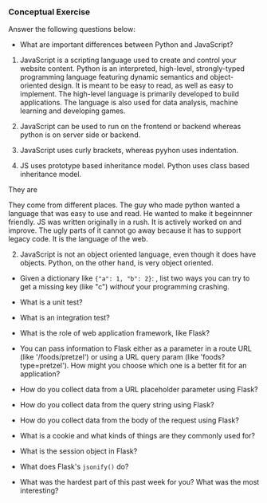 ### Conceptual Exercise

Answer the following questions below:

- What are important differences between Python and JavaScript?

1. JavaScript is a scripting language used to create and control your website content.
Python is an interpreted, high-level, strongly-typed programming language featuring dynamic semantics and object-oriented design. It is meant to be easy to read, as well as easy to implement. The high-level language is primarily developed to build applications. The language is also used for data analysis, machine learning and developing games.

2. JavaScript can be used to run on the frontend or backend whereas python is on server side or backend.

3. JavaScript uses curly brackets, whereas pyyhon uses indentation.

4. JS uses prototype based inheritance model. Python uses class based inheritance model.

They are 

They come from different places. The guy who made python wanted a language that was easy to use and read. He wanted to make it begeinnner friendly.
JS was written originally in a rush. It is actively worked on and improve. The ugly parts of it cannot go away because it has to support legacy code. It is the language of the web.

2. JavaScript is not an object oriented language, even though it does have objects. Python, on the other hand, is very object oriented.

- Given a dictionary like ``{"a": 1, "b": 2}``: , list two ways you 
  can try to get a missing key (like "c") *without* your programming 
  crashing.

- What is a unit test?

- What is an integration test?

- What is the role of web application framework, like Flask?

- You can pass information to Flask either as a parameter in a route URL
  (like '/foods/pretzel') or using a URL query param (like
  'foods?type=pretzel'). How might you choose which one is a better fit
  for an application?

- How do you collect data from a URL placeholder parameter using Flask?

- How do you collect data from the query string using Flask?

- How do you collect data from the body of the request using Flask?

- What is a cookie and what kinds of things are they commonly used for?

- What is the session object in Flask?

- What does Flask's `jsonify()` do?

- What was the hardest part of this past week for you?
  What was the most interesting?
